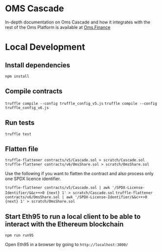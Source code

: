 # OMS Cascade

In-depth documentation on Oms Cascade and how it integrates with the rest of the Oms Platform is available at [Oms.Finance](https://oms.finance/)

# Local Development

## Install dependencies 

`npm install`

## Compile contracts

`truffle compile --config truffle_config_v5.js`
`truffle compile --config truffle_config_v6.js`

## Run tests

`truffle test`

## Flatten file

`truffle-flattener contracts/v5/Cascade.sol > scratch/Cascade.sol`
`truffle-flattener contracts/v6/OmsShare.sol > scratch/OmsShare.sol`

Use the following if you want to flatten the contract and also process only one SPDX licence identifier.

`truffle-flattener contracts/v5/Cascade.sol | awk '/SPDX-License-Identifier/&&c++>0 {next} 1' > scratch/Cascade.sol`
`truffle-flattener contracts/v6/OmsShare.sol | awk '/SPDX-License-Identifier/&&c++>0 {next} 1' > scratch/OmsShare.sol`

## Start Eth95 to run a local client to be able to interact with the Ethereum blockchain

`npm run run95`

Open Eth95 in a browser by going to `http://localhost:3000/`